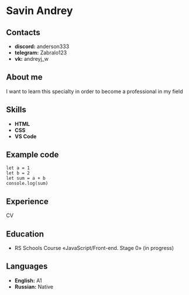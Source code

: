 # Savin Andrey

## Contacts

* **discord:** anderson333
* **telegram:** Zabralo123
* **vk:** andreyj_w

## About me

I want to learn this specialty in order to become a professional in my field

## Skills

* **HTML**
* **CSS**
* **VS Code**

## Example code 

```
let a = 1
let b = 2
let sum = a + b 
console.log(sum)

```

## Experience

CV

## Education

* RS Schools Course «JavaScript/Front-end. Stage 0» (in progress)

## Languages

* **English:** A1
* **Russian:** Native